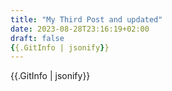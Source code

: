 ```yaml
---
title: "My Third Post and updated"
date: 2023-08-28T23:16:19+02:00
draft: false
{{.GitInfo | jsonify}}
---
```


{{.GitInfo | jsonify}}